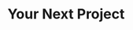 ---
id: "yournextproject"
image: 
  src: "/src/images/yournextproject.png"
  alt: "don bolsas web"
title: "Your Next Project"
location: "Your location"
year: "Right now"
platform: "Your platform of choice"
tech: "Latest tech"
url: "https://yournextproject.com"
show_title: {portfolio: true, card: true}
secondary_link: { text: "", href: ""}
description: "Discover great opportunities working with me:
                <ul class='list-disc list-inside'>
                  <li>Personal and close work and permanent communication.</li>
                  <li>Professional and reliable work adapted to your needs.</li>
                  <li>Fast and reliable web solutions with the latest tech available.</li>
                </ul>
"
---